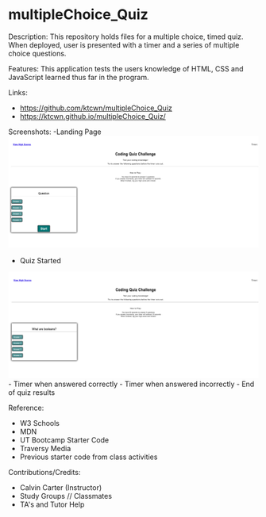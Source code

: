 # multipleChoice_Quiz

Description:
This repository holds files for a multiple choice, timed quiz. When deployed, user is presented with a timer and a series of multiple choice questions.

Features:
This application tests the users knowledge of HTML, CSS and JavaScript learned thus far in the program.

Links:

- https://github.com/ktcwn/multipleChoice_Quiz
- https://ktcwn.github.io/multipleChoice_Quiz/

Screenshots:
-Landing Page
<img src="https://raw.githubusercontent.com/ktcwn/multipleChoice_Quiz/64f32ab8616a69ea410894ad6948e2eb97398c14/LandingPage.png">
- Quiz Started
<img src="https://github.com/ktcwn/multipleChoice_Quiz/blob/main/quizStarted.png?raw=true">
- Timer when answered correctly
- Timer when answered incorrectly
- End of quiz results

Reference:

- W3 Schools
- MDN
- UT Bootcamp Starter Code
- Traversy Media
- Previous starter code from class activities

Contributions/Credits:

- Calvin Carter (Instructor)
- Study Groups // Classmates
- TA's and Tutor Help
